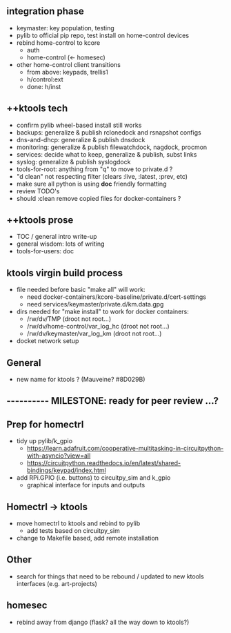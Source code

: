 
## integration phase
   - keymaster: key population, testing
   - pylib to official pip repo, test install on home-control devices
   - rebind home-control to kcore
     - auth
     - home-control (<- homesec)
   - other home-control client transitions
     - from above: keypads, trellis1
     - h/control:ext
     - done: h/inst

## ++ktools tech
   - confirm pylib wheel-based install still works
   - backups: generalize & publish rclonedock and rsnapshot configs
   - dns-and-dhcp: generalize & publish dnsdock
   - monitoring: generalize & publish filewatchdock, nagdock, procmon
   - services: decide what to keep, generalize & publish, subst links
   - syslog: generalize & publish syslogdock
   - tools-for-root: anything from "q" to move to private.d ?
   - "d clean" not respecting filter (clears :live, :latest, :prev, etc)
   - make sure all python is using __doc__ friendly formatting
   - review TODO's
   - should :clean remove copied files for docker-containers ?

## ++ktools prose
   - TOC / general intro write-up
   - general wisdom: lots of writing
   - tools-for-users: doc

## ktools virgin build process
   - file needed before basic "make all" will work:
     - need docker-containers/kcore-baseline/private.d/cert-settings
     - need services/keymaster/private.d/km.data.gpg
   - dirs needed for "make install" to work for docker containers:
     - /rw/dv/TMP                      (droot not root...)
     - /rw/dv/home-control/var_log_hc  (droot not root...)
     - /rw/dv/keymaster/var_log_km     (droot not root...)
   - docket network setup

## General
   - new name for ktools ?  (Mauveine?  #8D029B)

## ---------- MILESTONE: ready for peer review ...?

## Prep for homectrl
   - tidy up pylib/k_gpio
     - https://learn.adafruit.com/cooperative-multitasking-in-circuitpython-with-asyncio?view=all
     - https://circuitpython.readthedocs.io/en/latest/shared-bindings/keypad/index.html
   - add RPi.GPIO (i.e. buttons) to circuitpy_sim and k_gpio
      - graphical interface for inputs and outputs

## Homectrl -> ktools
   - move homectrl to ktools and rebind to pylib
      - add tests based on circuitpy_sim
   - change to Makefile based, add remote installation

## Other
   - search for things that need to be rebound / updated to new ktools interfaces (e.g. art-projects)

## homesec
   - rebind away from django  (flask?  all the way down to ktools?)
